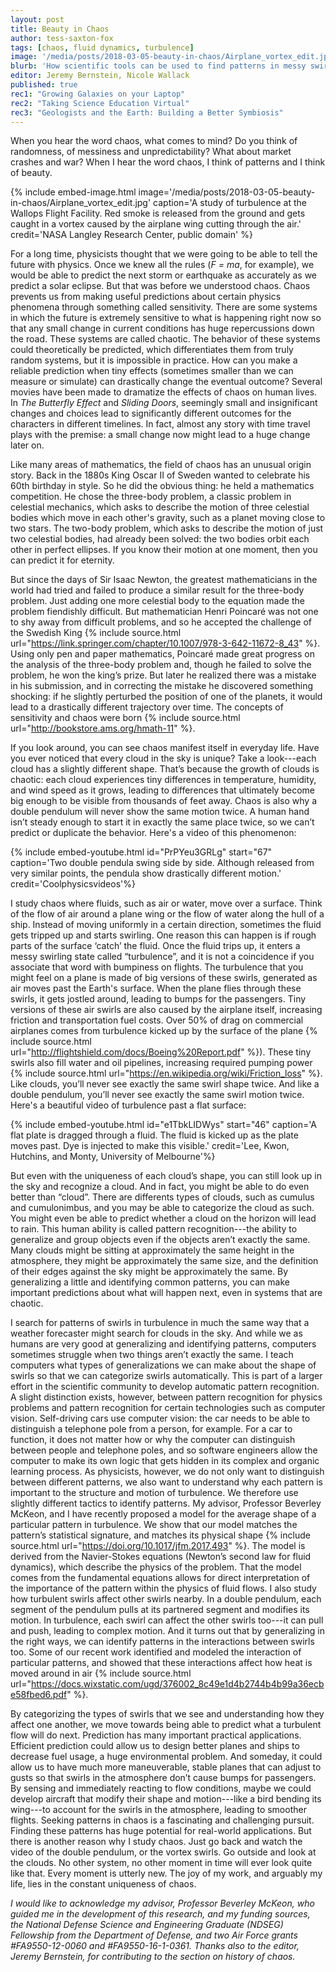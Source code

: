 ```yaml
---
layout: post
title: Beauty in Chaos
author: tess-saxton-fox
tags: [chaos, fluid dynamics, turbulence]
image: '/media/posts/2018-03-05-beauty-in-chaos/Airplane_vortex_edit.jpg'
blurb: 'How scientific tools can be used to find patterns in messy swirls of air'
editor: Jeremy Bernstein, Nicole Wallack
published: true
rec1: "Growing Galaxies on your Laptop"
rec2: "Taking Science Education Virtual"
rec3: "Geologists and the Earth: Building a Better Symbiosis"
---
```

 
When you hear the word chaos, what comes to mind? Do you think of randomness, of messiness and unpredictability? What about market crashes and war? When I hear the word chaos, I think of patterns and I think of beauty.

{% include embed-image.html image='/media/posts/2018-03-05-beauty-in-chaos/Airplane_vortex_edit.jpg' caption='A study of turbulence at the Wallops Flight Facility. Red smoke is released from the ground and gets caught in a vortex caused by the airplane wing cutting through the air.' credit='NASA Langley Research Center, public domain' %}
 
For a long time, physicists thought that we were going to be able to tell the future with physics. Once we knew all the rules (*F = ma*, for example), we would be able to predict the next storm or earthquake as accurately as we predict a solar eclipse. But that was before we understood chaos. Chaos prevents us from making useful predictions about certain physics phenomena through something called sensitivity. There are some systems in which the future is extremely sensitive to what is happening right now so that any small change in current conditions has huge repercussions down the road. These systems are called chaotic. The behavior of these systems could theoretically be predicted, which differentiates them from truly random systems, but it is impossible in practice. How can you make a reliable prediction when tiny effects (sometimes smaller than we can measure or simulate) can drastically change the eventual outcome? Several movies have been made to dramatize the effects of chaos on human lives. In *The Butterfly Effect* and *Sliding Doors*, seemingly small and insignificant changes and choices lead to significantly different outcomes for the characters in different timelines. In fact, almost any story with time travel plays with the premise: a small change now might lead to a huge change later on.

Like many areas of mathematics, the field of chaos has an unusual origin story. Back in the 1880s King Oscar II of Sweden wanted to celebrate his 60th birthday in style. So he did the obvious thing: he held a mathematics competition. He chose the three-body problem, a classic problem in celestial mechanics, which asks to describe the motion of three celestial bodies which move in each other's gravity, such as a planet moving close to two stars. The two-body problem, which asks to describe the motion of just two celestial bodies, had already been solved: the two bodies orbit each other in perfect ellipses. If you know their motion at one moment, then you can predict it for eternity.

But since the days of Sir Isaac Newton, the greatest mathematicians in the world had tried and failed to produce a similar result for the three-body problem. Just adding one more celestial body to the equation made the problem fiendishly difficult. But mathematician Henri Poincaré was not one to shy away from difficult problems, and so he accepted the challenge of the Swedish King {% include source.html url="https://link.springer.com/chapter/10.1007/978-3-642-11672-8_43" %}. Using only pen and paper mathematics,  Poincaré made great progress on the analysis of the three-body problem and, though he failed to solve the problem, he won the king’s prize. But later he realized there was a mistake in his submission, and in correcting the mistake he discovered something shocking: if he slightly perturbed the position of one of the planets, it would lead to a drastically different trajectory over time. The concepts of sensitivity and chaos were born {% include source.html url="http://bookstore.ams.org/hmath-11" %}.
 
If you look around, you can see chaos manifest itself in everyday life. Have you ever noticed that every cloud in the sky is unique? Take a look---each cloud has a slightly different shape. That’s because the growth of clouds is chaotic: each cloud experiences tiny differences in temperature, humidity, and wind speed as it grows, leading to differences that ultimately become big enough to be visible from thousands of feet away. Chaos is also why a double pendulum will never show the same motion twice. A human hand isn’t steady enough to start it in exactly the same place twice, so we can’t predict or duplicate the behavior. Here's a video of this phenomenon:

{% include embed-youtube.html id="PrPYeu3GRLg" start="67" caption='Two double pendula swing side by side. Although released from very similar points, the pendula show drastically different motion.' credit='Coolphysicsvideos'%}
 
I study chaos where fluids, such as air or water, move over a surface. Think of the flow of air around a plane wing or the flow of water along the hull of a ship. Instead of moving uniformly in a certain direction, sometimes the fluid gets tripped up and starts swirling. One reason this can happen is if rough parts of the surface ‘catch’ the fluid. Once the fluid trips up, it enters a messy swirling state called “turbulence”, and it is not a coincidence if you associate that word with bumpiness on flights. The turbulence that you might feel on a plane is made of big versions of these swirls, generated as air moves past the Earth's surface. When the plane flies through these swirls, it gets jostled around, leading to bumps for the passengers. Tiny versions of these air swirls are also caused by the airplane itself, increasing friction and transportation fuel costs. Over 50% of drag on commercial airplanes comes from turbulence kicked up by the surface of the plane {% include source.html url="http://flightshield.com/docs/Boeing%20Report.pdf" %}). These tiny swirls also fill water and oil pipelines, increasing required pumping power {% include source.html url="https://en.wikipedia.org/wiki/Friction_loss" %}. Like clouds, you’ll never see exactly the same swirl shape twice. And like a double pendulum, you’ll never see exactly the same swirl motion twice. Here's a beautiful video of turbulence past a flat surface:

{% include embed-youtube.html id="e1TbkLIDWys" start="46" caption='A flat plate is dragged through a fluid. The fluid is kicked up as the plate moves past. Dye is injected to make this visible.' credit='Lee, Kwon, Hutchins, and Monty, University of Melbourne'%}
 
But even with the uniqueness of each cloud’s shape, you can still look up in the sky and recognize a cloud. And in fact, you might be able to do even better than “cloud”. There are differents types of clouds, such as cumulus and cumulonimbus, and you may be able to categorize the cloud as such. You might even be able to predict whether a cloud on the horizon will lead to rain. This human ability is called pattern recognition---the ability to generalize and group objects even if the objects aren’t exactly the same. Many clouds might be sitting at approximately the same height in the atmosphere, they might be approximately the same size, and the definition of their edges against the sky might be approximately the same. By generalizing a little and identifying common patterns, you can make important predictions about what will happen next, even in systems that are chaotic.
 
I search for patterns of swirls in turbulence in much the same way that a weather forecaster might search for clouds in the sky. And while we as humans are very good at generalizing and identifying patterns, computers sometimes struggle when two things aren’t exactly the same. I teach computers what types of generalizations we can make about the shape of swirls so that we can categorize swirls automatically. This is part of a larger effort in the scientific community to develop automatic pattern recognition. A slight distinction exists, however, between pattern recognition for physics problems and pattern recognition for certain technologies such as computer vision. Self-driving cars use computer vision: the car needs to be able to distinguish a telephone pole from a person, for example. For a car to function, it does not matter how or why the computer can distinguish between people and telephone poles, and so software engineers allow the computer to make its own logic that gets hidden in its complex and organic learning process. As physicists, however, we do not only want to distinguish between different patterns, we also want to understand why each pattern is important to the structure and motion of turbulence. We therefore use slightly different tactics to identify patterns. My advisor, Professor Beverley McKeon, and I have recently proposed a model for the average shape of a particular pattern in turbulence. We show that our model matches the pattern’s statistical signature, and matches its physical shape {% include source.html url="https://doi.org/10.1017/jfm.2017.493" %}. The model is derived from the Navier-Stokes equations (Newton’s second law for fluid dynamics), which describe the physics of the problem. That the model comes from the fundamental equations allows for direct interpretation of the importance of the pattern within the physics of fluid flows.
I also study how turbulent swirls affect other swirls nearby. In a double pendulum, each segment of the pendulum pulls at its partnered segment and modifies its motion. In turbulence, each swirl can affect the other swirls too---it can pull and push, leading to complex motion. And it turns out that by generalizing in the right ways, we can identify patterns in the interactions between swirls too. Some of our recent work identified and modeled the interaction of particular patterns, and showed that these interactions affect how heat is moved around in air {% include source.html url="https://docs.wixstatic.com/ugd/376002_8c49e1d4b2744b4b99a36ecbe58fbed6.pdf" %}.
 
By categorizing the types of swirls that we see and understanding how they affect one another, we move towards being able to predict what a turbulent flow will do next. Prediction has many important practical applications. Efficient prediction could allow us to design better planes and ships to decrease fuel usage, a huge environmental problem. And someday, it could allow us to have much more maneuverable, stable planes that can adjust to gusts so that swirls in the atmosphere don’t cause bumps for passengers. By sensing and immediately reacting to flow conditions, maybe we could develop aircraft that modify their shape and motion---like a bird bending its wing---to account for the swirls in the atmosphere, leading to smoother flights.
Seeking patterns in chaos is a fascinating and challenging pursuit. Finding these patterns has huge potential for real-world applications. But there is another reason why I study chaos. Just go back and watch the video of the double pendulum, or the vortex swirls. Go outside and look at the clouds. No other system, no other moment in time will ever look quite like that. Every moment is utterly new. The joy of my work, and arguably my life, lies in the constant uniqueness of chaos.
 
*I would like to acknowledge my advisor, Professor Beverley McKeon, who guided me in the development of this research, and my funding sources, the National Defense Science and Engineering Graduate (NDSEG) Fellowship from the Department of Defense, and two Air Force grants #FA9550-12-0060 and #FA9550-16-1-0361. Thanks also to the editor, Jeremy Bernstein, for contributing to the section on history of chaos.*
